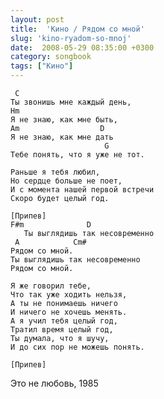 ```yaml
---
layout: post
title:  'Кино / Рядом со мной'
slug: 'kino-ryadom-so-mnoj'
date:  2008-05-29 08:35:00 +0300
category: songbook
tags: ["Кино"]
---
```


	 C
	Ты звонишь мне каждый день,
	Hm
	Я не знаю, как мне быть,
	Am                  D
	Я не знаю, как мне дать
	                     G
	Тебе понять, что я уже не тот.
	
	Раньше я тебя любил,
	Но сердце больше не поет,
	И с момента нашей первой встречи
	Скоро будет целый год.
	
	[Припев]
	F#m              D
	   Ты выглядишь так несовременно
	 A            Cm#
	Рядом со мной.
	Ты выглядишь так несовременно
	Рядом со мной.
	
	Я же говорил тебе,
	Что так уже ходить нельзя,
	А ты не понимаешь ничего
	И ничего не хочешь менять.
	А я учил тебя целый год,
	Тратил время целый год,
	Ты думала, что я шучу,
	И до сих пор не можешь понять.
	
	[Припев]

Это не любовь, 1985

